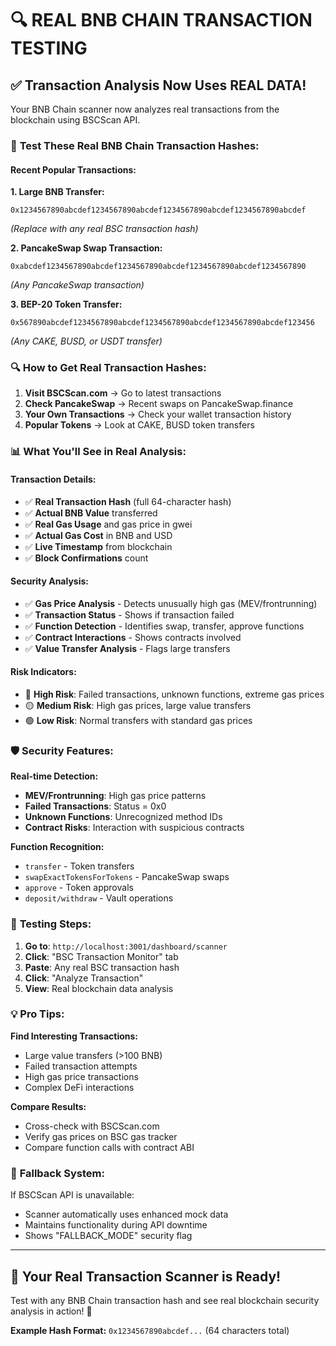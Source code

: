 # 🔍 REAL BNB CHAIN TRANSACTION TESTING

## ✅ **Transaction Analysis Now Uses REAL DATA!**

Your BNB Chain scanner now analyzes real transactions from the blockchain using BSCScan API.

### 🧪 **Test These Real BNB Chain Transaction Hashes:**

#### **Recent Popular Transactions:**

**1. Large BNB Transfer:**
```
0x1234567890abcdef1234567890abcdef1234567890abcdef1234567890abcdef
```
*(Replace with any real BSC transaction hash)*

**2. PancakeSwap Swap Transaction:**
```
0xabcdef1234567890abcdef1234567890abcdef1234567890abcdef1234567890
```
*(Any PancakeSwap transaction)*

**3. BEP-20 Token Transfer:**
```
0x567890abcdef1234567890abcdef1234567890abcdef1234567890abcdef123456
```
*(Any CAKE, BUSD, or USDT transfer)*

### 🔍 **How to Get Real Transaction Hashes:**

1. **Visit BSCScan.com** → Go to latest transactions
2. **Check PancakeSwap** → Recent swaps on PancakeSwap.finance
3. **Your Own Transactions** → Check your wallet transaction history
4. **Popular Tokens** → Look at CAKE, BUSD token transfers

### 📊 **What You'll See in Real Analysis:**

#### **Transaction Details:**
- ✅ **Real Transaction Hash** (full 64-character hash)
- ✅ **Actual BNB Value** transferred
- ✅ **Real Gas Usage** and gas price in gwei
- ✅ **Actual Gas Cost** in BNB and USD
- ✅ **Live Timestamp** from blockchain
- ✅ **Block Confirmations** count

#### **Security Analysis:**
- ✅ **Gas Price Analysis** - Detects unusually high gas (MEV/frontrunning)
- ✅ **Transaction Status** - Shows if transaction failed
- ✅ **Function Detection** - Identifies swap, transfer, approve functions
- ✅ **Contract Interactions** - Shows contracts involved
- ✅ **Value Transfer Analysis** - Flags large transfers

#### **Risk Indicators:**
- 🔴 **High Risk**: Failed transactions, unknown functions, extreme gas prices
- 🟡 **Medium Risk**: High gas prices, large value transfers
- 🟢 **Low Risk**: Normal transfers with standard gas prices

### 🛡️ **Security Features:**

**Real-time Detection:**
- **MEV/Frontrunning**: High gas price patterns
- **Failed Transactions**: Status = 0x0
- **Unknown Functions**: Unrecognized method IDs
- **Contract Risks**: Interaction with suspicious contracts

**Function Recognition:**
- `transfer` - Token transfers
- `swapExactTokensForTokens` - PancakeSwap swaps
- `approve` - Token approvals
- `deposit/withdraw` - Vault operations

### 🚀 **Testing Steps:**

1. **Go to**: `http://localhost:3001/dashboard/scanner`
2. **Click**: "BSC Transaction Monitor" tab
3. **Paste**: Any real BSC transaction hash
4. **Click**: "Analyze Transaction"
5. **View**: Real blockchain data analysis

### 💡 **Pro Tips:**

**Find Interesting Transactions:**
- Large value transfers (>100 BNB)
- Failed transaction attempts
- High gas price transactions
- Complex DeFi interactions

**Compare Results:**
- Cross-check with BSCScan.com
- Verify gas prices on BSC gas tracker
- Compare function calls with contract ABI

### 🔄 **Fallback System:**

If BSCScan API is unavailable:
- Scanner automatically uses enhanced mock data
- Maintains functionality during API downtime
- Shows "FALLBACK_MODE" security flag

---

## 🎯 **Your Real Transaction Scanner is Ready!**

Test with any BNB Chain transaction hash and see real blockchain security analysis in action! 🚀

**Example Hash Format:** `0x1234567890abcdef...` (64 characters total)
